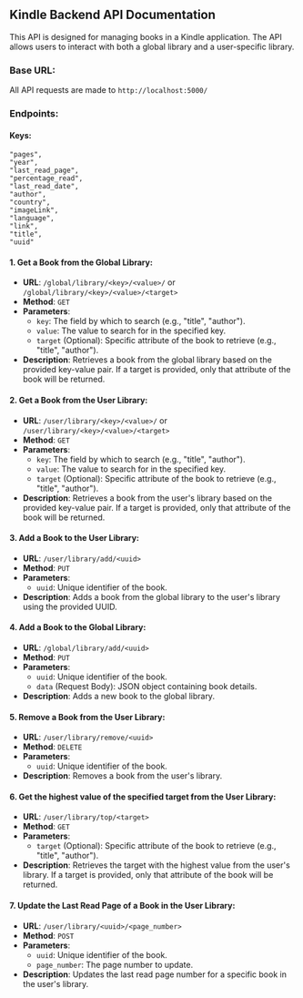 ## Kindle Backend API Documentation

This API is designed for managing books in a Kindle application. The API allows users to interact with both a global library and a user-specific library.

### Base URL:

All API requests are made to `http://localhost:5000/`

### Endpoints:

#### Keys:
```
"pages",
"year",
"last_read_page",
"percentage_read",
"last_read_date",
"author",
"country",
"imageLink",
"language",
"link",
"title",
"uuid"
```

#### 1. Get a Book from the Global Library:

- **URL**: `/global/library/<key>/<value>/` or `/global/library/<key>/<value>/<target>`
- **Method**: `GET`
- **Parameters**:
  - `key`: The field by which to search (e.g., "title", "author").
  - `value`: The value to search for in the specified key.
  - `target` (Optional): Specific attribute of the book to retrieve (e.g., "title", "author").
- **Description**: Retrieves a book from the global library based on the provided key-value pair. If a target is provided, only that attribute of the book will be returned.

#### 2. Get a Book from the User Library:

- **URL**: `/user/library/<key>/<value>/` or `/user/library/<key>/<value>/<target>`
- **Method**: `GET`
- **Parameters**:
  - `key`: The field by which to search (e.g., "title", "author").
  - `value`: The value to search for in the specified key.
  - `target` (Optional): Specific attribute of the book to retrieve (e.g., "title", "author").
- **Description**: Retrieves a book from the user's library based on the provided key-value pair. If a target is provided, only that attribute of the book will be returned.

#### 3. Add a Book to the User Library:

- **URL**: `/user/library/add/<uuid>`
- **Method**: `PUT`
- **Parameters**:
  - `uuid`: Unique identifier of the book.
- **Description**: Adds a book from the global library to the user's library using the provided UUID.

#### 4. Add a Book to the Global Library:

- **URL**: `/global/library/add/<uuid>`
- **Method**: `PUT`
- **Parameters**:
  - `uuid`: Unique identifier of the book.
  - `data` (Request Body): JSON object containing book details.
- **Description**: Adds a new book to the global library.

#### 5. Remove a Book from the User Library:

- **URL**: `/user/library/remove/<uuid>`
- **Method**: `DELETE`
- **Parameters**:
  - `uuid`: Unique identifier of the book.
- **Description**: Removes a book from the user's library.

#### 6. Get the highest value of the specified target from the User Library:

- **URL**: `/user/library/top/<target>`
- **Method**: `GET`
- **Parameters**:
  - `target` (Optional): Specific attribute of the book to retrieve (e.g., "title", "author").
- **Description**: Retrieves the target with the highest value from the user's library. If a target is provided, only that attribute of the book will be returned.

#### 7. Update the Last Read Page of a Book in the User Library:

- **URL**: `/user/library/<uuid>/<page_number>`
- **Method**: `POST`
- **Parameters**:
  - `uuid`: Unique identifier of the book.
  - `page_number`: The page number to update.
- **Description**: Updates the last read page number for a specific book in the user's library.

